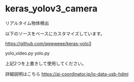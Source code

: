 # keras_yolov3_camera
リアルタイム物体検出

以下のソースをベースにカスタマイズしています。

https://github.com/qqwweee/keras-yolo3

yolo_video.py
yolo.py

上記2つを上書きして使用してください。

詳細説明はこちら
https://ai-coordinator.jp/io-data-usb-hdmi
